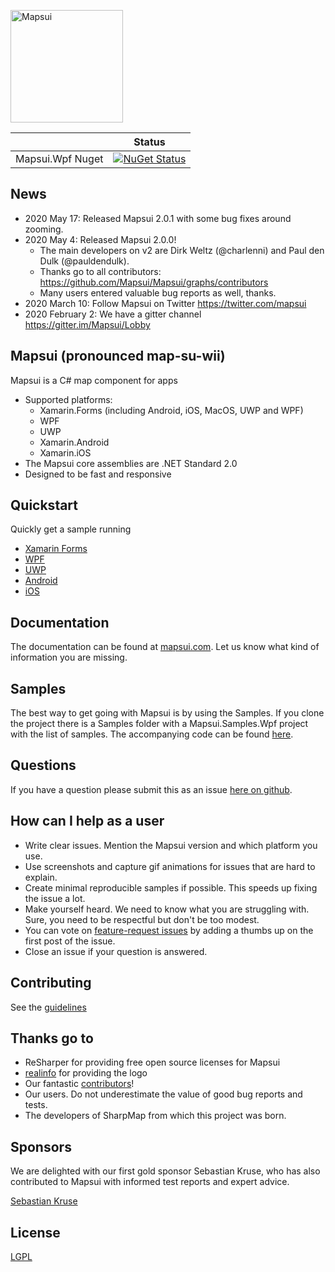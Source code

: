 [<p align="left"><img src="logo/png/icon.png" alt="Mapsui" height="180px"></p>](https://mapsui.com)

|   | Status  |
| ------------- |:-------------:|
| Mapsui.Wpf Nuget   | [![NuGet Status](https://img.shields.io/nuget/v/Mapsui.Wpf-Net472.svg?style=flat)](https://www.nuget.org/packages/Mapsui.Wpf-Net472/) |

## News

- 2020 May 17: Released Mapsui 2.0.1 with some bug fixes around zooming.
- 2020 May 4: Released Mapsui 2.0.0!
  - The main developers on v2 are Dirk Weltz (@charlenni) and Paul den Dulk (@pauldendulk).
  - Thanks go to all contributors:  https://github.com/Mapsui/Mapsui/graphs/contributors
  - Many users entered valuable bug reports as well, thanks.
- 2020 March 10: Follow Mapsui on Twitter https://twitter.com/mapsui
- 2020 February 2: We have a gitter channel https://gitter.im/Mapsui/Lobby

## Mapsui (pronounced map-su-wii)

Mapsui is a C# map component for apps

- Supported platforms:
  - Xamarin.Forms (including Android, iOS, MacOS, UWP and WPF)
  - WPF
  - UWP
  - Xamarin.Android
  - Xamarin.iOS
- The Mapsui core assemblies are .NET Standard 2.0
- Designed to be fast and responsive

## Quickstart
Quickly get a sample running 

- [Xamarin Forms](https://mapsui.com/documentation/getting-started-xamarin-forms.html)
- [WPF](https://mapsui.com/documentation/getting-started-wpf.html)
- [UWP](https://mapsui.com/documentation/getting-started-uwp.html)
- [Android](https://mapsui.com/documentation/getting-started-android.html)
- [iOS](https://mapsui.com/documentation/getting-started-ios.html)

## Documentation
The documentation can be found at [mapsui.com](https://mapsui.com). Let us know what kind of information you are missing.

## Samples
The best way to get going with Mapsui is by using the Samples. If you clone the project there is a Samples folder with a Mapsui.Samples.Wpf project with the list of samples. The accompanying code can be found [here](https://github.com/Mapsui/Mapsui/tree/master/Samples/Mapsui.Samples.Common/Maps).

## Questions
If you have a question please submit this as an issue [here on github](https://github.com/mapsui/Mapsui/issues).

## How can I help as a user
- Write clear issues. Mention the Mapsui version and which platform you use.
- Use screenshots and capture gif animations for issues that are hard to explain.
- Create minimal reproducible samples if possible. This speeds up fixing the issue a lot.
- Make yourself heard. We need to know what you are struggling with. Sure, you need to be respectful but don't be too modest.
- You can vote on [feature-request issues](https://github.com/Mapsui/Mapsui/issues?q=is%3Aopen+label%3Afeature-request+sort%3Areactions-%2B1-desc) by adding a thumbs up on the first post of the issue.
- Close an issue if your question is answered.

## Contributing
See the [guidelines](http://mapsui.com/documentation/contributors-guidelines.html)

## Thanks go to
- ReSharper for providing free open source licenses for Mapsui
- [realinfo](https://github.com/reallinfo) for providing the logo
- Our fantastic [contributors](https://github.com/Mapsui/Mapsui/graphs/contributors)!
- Our users. Do not underestimate the value of good bug reports and tests.
- The developers of SharpMap from which this project was born.

## Sponsors

We are delighted with our first gold sponsor Sebastian Kruse, who has also contributed to Mapsui with informed test reports and expert advice.

[Sebastian Kruse](https://github.com/Sebastian1989101)

## License

[LGPL](https://raw.githubusercontent.com/mapsui/Mapsui/master/LICENSE.md)
